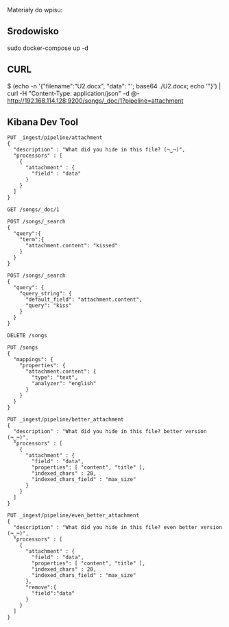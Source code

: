 Materiały do wpisu: 

## Srodowisko

sudo docker-compose up -d

## CURL

$ (echo -n '{"filename":"U2.docx", "data": "'; base64 ./U2.docx; echo '"}') | curl -H "Content-Type: application/json" -d @-  http://192.168.114.128:9200/songs/_doc/1?pipeline=attachment

## Kibana Dev Tool
```
PUT _ingest/pipeline/attachment
{
  "description" : "What did you hide in this file? (¬‿¬)",
  "processors" : [
    {
      "attachment" : {
        "field" : "data"
      }
    }
  ]
}
```
```
GET /songs/_doc/1
```
```
POST /songs/_search
{
  "query":{
    "term":{
      "attachment.content": "kissed"
    }
  }
}
```
```
POST /songs/_search
{
  "query": {
    "query_string": {
      "default_field": "attachment.content", 
      "query": "kiss"
    }
  }
}
```
```
DELETE /songs
```
```
PUT /songs
{
  "mappings": {
    "properties": {
      "attachment.content": {
        "type": "text",
        "analyzer": "english"
      }
    }
  }
}
```
```
PUT _ingest/pipeline/better_attachment
{
  "description" : "What did you hide in this file? better version (¬‿¬)",
  "processors" : [
    {
      "attachment" : {
        "field" : "data",
        "properties": [ "content", "title" ],
        "indexed_chars" : 20,
        "indexed_chars_field" : "max_size"
      }
    }
  ]
}
```
```
PUT _ingest/pipeline/even_better_attachment
{
  "description" : "What did you hide in this file? even better version (¬‿¬)",
  "processors" : [
    {
      "attachment" : {
        "field" : "data",
        "properties": [ "content", "title" ],
        "indexed_chars" : 20,
        "indexed_chars_field" : "max_size"
      },
      "remove":{
        "field":"data"
      }
    }
  ]
}
```
